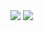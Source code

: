 <div>
<img align="center" valign="top" src="https://github-readme-stats.vercel.app/api?username=kiwiroy&count_private=true" /> <img align="center" valign="top" src="https://github-readme-stats.vercel.app/api/top-langs/?username=kiwiroy&layout=compact" />
</div>

